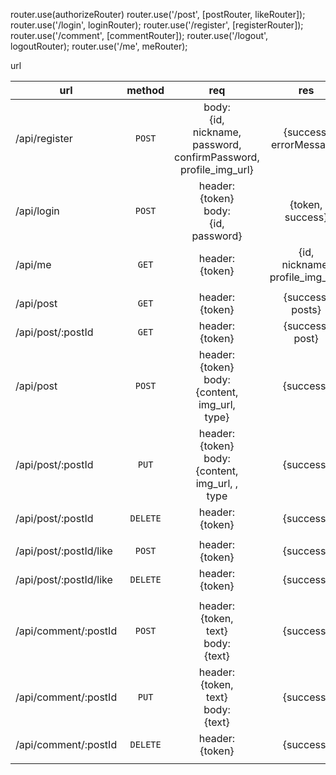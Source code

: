 router.use(authorizeRouter)
router.use('/post', [postRouter, likeRouter]);
router.use('/login', loginRouter);
router.use('/register', [registerRouter]);
router.use('/comment', [commentRouter]);
router.use('/logout', logoutRouter);
router.use('/me', meRouter);

url

| url                    |  method  |                                         req                                          |                   res                   |
| ---------------------- | :------: | :----------------------------------------------------------------------------------: | :-------------------------------------: |
| /api/register          |  `POST`  | body: <br>{id, <br>nickname, <br>password, <br>confirmPassword, <br>profile_img_url} |       {success, <br>errorMessage}       |
| /api/login             |  `POST`  |                 header: <br>{token}<br>body: <br>{id, <br>password}                  |          {token, <br>success}           |
| /api/me                |  `GET`   |                                 header: <br>{token}                                  | {id, <br>nickname, <br>profile_img_url} |
|                        |          |                                                                                      |                                         |
| /api/post              |  `GET`   |                               header: <br>{token}<br>                                |          {success, <br>posts}           |
| /api/post/:postId      |  `GET`   |                               header: <br>{token}<br>                                |           {success, <br>post}           |
| /api/post              |  `POST`  |          header: <br>{token}<br>body: <br>{content, <br>img_url, <br>type}           |                {success}                |
| /api/post/:postId      |  `PUT`   |         header: <br>{token}<br> body: <br>{content, <br>img_url, , <br>type          |                {success}                |
| /api/post/:postId      | `DELETE` |                               header: <br>{token}<br>                                |                {success}                |
|                        |          |                                                                                      |                                         |
| /api/post/:postId/like |  `POST`  |                               header: <br>{token}<br>                                |                {success}                |
| /api/post/:postId/like | `DELETE` |                               header: <br>{token}<br>                                |                {success}                |
|                        |          |                                                                                      |                                         |
| /api/comment/:postId   |  `POST`  |                  header: <br>{token, <br>text}<br>body: <br>{text}                   |                {success}                |
| /api/comment/:postId   |  `PUT`   |                  header: <br>{token, <br>text}<br>body: <br>{text}                   |                {success}                |
| /api/comment/:postId   | `DELETE` |                               header: <br>{token}<br>                                |                {success}                |
|                        |
